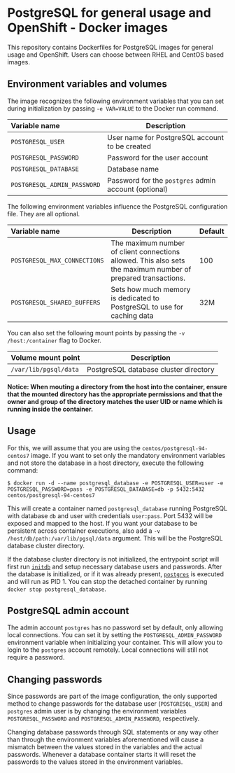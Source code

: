 PostgreSQL for general usage and OpenShift - Docker images
==========================================================

This repository contains Dockerfiles for PostgreSQL images for general usage and OpenShift.
Users can choose between RHEL and CentOS based images.


Environment variables and volumes
----------------------------------

The image recognizes the following environment variables that you can set during
initialization by passing `-e VAR=VALUE` to the Docker run command.

|    Variable name             |    Description                                 |
| :--------------------------- | ---------------------------------------------- |
|  `POSTGRESQL_USER`           | User name for PostgreSQL account to be created |
|  `POSTGRESQL_PASSWORD`       | Password for the user account                  |
|  `POSTGRESQL_DATABASE`       | Database name                                  |
|  `POSTGRESQL_ADMIN_PASSWORD` | Password for the `postgres` admin account (optional)     |

The following environment variables influence the PostgreSQL configuration file. They are all optional.

|    Variable name              |    Description                                                          |    Default
| :---------------------------- | ----------------------------------------------------------------------- | -------------------------------
|  `POSTGRESQL_MAX_CONNECTIONS` | The maximum number of client connections allowed. This also sets the maximum number of prepared transactions. |  100
|  `POSTGRESQL_SHARED_BUFFERS`  | Sets how much memory is dedicated to PostgreSQL to use for caching data |  32M

You can also set the following mount points by passing the `-v /host:/container` flag to Docker.

|  Volume mount point      | Description                           |
| :----------------------- | ------------------------------------- |
|  `/var/lib/pgsql/data`   | PostgreSQL database cluster directory |

**Notice: When mouting a directory from the host into the container, ensure that the mounted
directory has the appropriate permissions and that the owner and group of the directory
matches the user UID or name which is running inside the container.**

Usage
----------------------

For this, we will assume that you are using the `centos/postgresql-94-centos7` image.
If you want to set only the mandatory environment variables and not store the database
in a host directory, execute the following command:

```
$ docker run -d --name postgresql_database -e POSTGRESQL_USER=user -e POSTGRESQL_PASSWORD=pass -e POSTGRESQL_DATABASE=db -p 5432:5432 centos/postgresql-94-centos7
```

This will create a container named `postgresql_database` running PostgreSQL with
database `db` and user with credentials `user:pass`. Port 5432 will be exposed
and mapped to the host. If you want your database to be persistent across container
executions, also add a `-v /host/db/path:/var/lib/pgsql/data` argument. This will be
the PostgreSQL database cluster directory.

If the database cluster directory is not initialized, the entrypoint script will
first run [`initdb`](http://www.postgresql.org/docs/9.4/static/app-initdb.html)
and setup necessary database users and passwords. After the database is initialized,
or if it was already present, [`postgres`](http://www.postgresql.org/docs/9.4/static/app-postgres.html)
is executed and will run as PID 1. You can stop the detached container by running
`docker stop postgresql_database`.


PostgreSQL admin account
------------------------
The admin account `postgres` has no password set by default, only allowing local
connections.  You can set it by setting the `POSTGRESQL_ADMIN_PASSWORD` environment
variable when initializing your container. This will allow you to login to the
`postgres` account remotely. Local connections will still not require a password.


Changing passwords
------------------

Since passwords are part of the image configuration, the only supported method
to change passwords for the database user (`POSTGRESQL_USER`) and `postgres`
admin user is by changing the environment variables `POSTGRESQL_PASSWORD` and
`POSTGRESQL_ADMIN_PASSWORD`, respectively.

Changing database passwords through SQL statements or any way other than through
the environment variables aforementioned will cause a mismatch between the
values stored in the variables and the actual passwords. Whenever a database
container starts it will reset the passwords to the values stored in the
environment variables.

